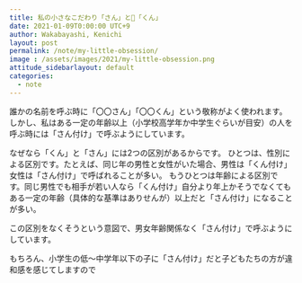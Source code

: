```yaml
---
title: 私の小さなこだわり「さん」と「くん」
date: 2021-01-09T0:00:00 UTC+9
author: Wakabayashi, Kenichi
layout: post
permalink: /note/my-little-obsession/
image : /assets/images/2021/my-little-obsession.png
attitude_sidebarlayout: default
categories:
  - note
---
```

誰かの名前を呼ぶ時に「〇〇さん」「〇〇くん」という敬称がよく使われます。
しかし、私はある一定の年齢以上（小学校高学年か中学生ぐらいが目安）の人を呼ぶ時には「さん付け」で呼ぶようにしています。

なぜなら「くん」と「さん」には2つの区別があるからです。
ひとつは、性別による区別です。たとえば、同じ年の男性と女性がいた場合、男性は「くん付け」女性は「さん付け」で呼ばれることが多い。
もうひとつは年齢による区別です。同じ男性でも相手が若い人なら「くん付け」自分より年上かそうでなくてもある一定の年齢（具体的な基準はありせんが）以上だと「さん付け」になることが多い。

この区別をなくそうという意図で、男女年齢関係なく「さん付け」で呼ぶようにしています。

もちろん、小学生の低〜中学年以下の子に「さん付け」だと子どもたちの方が違和感を感じてしますので
